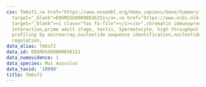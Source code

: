 ```yaml
---
csv: Tm6sf2,<a href="https://www.ensembl.org/Homo_sapiens/Gene/Summary?db=core;g=ENSMUSG00000036151"
  target="_blank">ENSMUSG00000036151</a>,<a href="https://www.ncbi.nlm.nih.gov/pubmed/23834426"
  target="_blank"><i class="fas fa-file"></i></a>",chromatin immunoprecipitation assay,direct
  interaction,prime adult stage, testis, Spermatocyte, high throughput transcription
  profiling by microarray,nucleotide sequence identification,nucleotide sequence identification,transcriptional
  regulation,
data_alias: Tm6sf2
data_id: ENSMUSG00000036151
data_numevidence: 1
data_species: Mus musculus
data_taxid: '10090'
title: Tm6sf2
---
```

